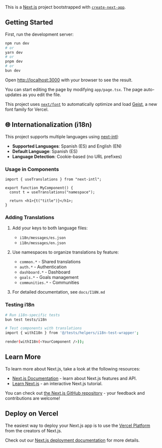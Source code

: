This is a [Next.js](https://nextjs.org) project bootstrapped with [`create-next-app`](https://nextjs.org/docs/app/api-reference/cli/create-next-app).

## Getting Started

First, run the development server:

```bash
npm run dev
# or
yarn dev
# or
pnpm dev
# or
bun dev
```

Open [http://localhost:3000](http://localhost:3000) with your browser to see the result.

You can start editing the page by modifying `app/page.tsx`. The page auto-updates as you edit the file.

This project uses [`next/font`](https://nextjs.org/docs/app/building-your-application/optimizing/fonts) to automatically optimize and load [Geist](https://vercel.com/font), a new font family for Vercel.

## 🌐 Internationalization (i18n)

This project supports multiple languages using [next-intl](https://next-intl-docs.vercel.app/):

- **Supported Languages**: Spanish (ES) and English (EN)
- **Default Language**: Spanish (ES)
- **Language Detection**: Cookie-based (no URL prefixes)

### Usage in Components

```tsx
import { useTranslations } from "next-intl";

export function MyComponent() {
  const t = useTranslations("namespace");

  return <h1>{t("title")}</h1>;
}
```

### Adding Translations

1. Add your keys to both language files:
   - `i18n/messages/es.json`
   - `i18n/messages/en.json`

2. Use namespaces to organize translations by feature:
   - `common.*` - Shared translations
   - `auth.*` - Authentication
   - `dashboard.*` - Dashboard
   - `goals.*` - Goals management
   - `communities.*` - Communities

3. For detailed documentation, see `docs/I18N.md`

### Testing i18n

```bash
# Run i18n-specific tests
bun test tests/i18n

# Test components with translations
import { withI18n } from '@/tests/helpers/i18n-test-wrapper';

render(withI18n(<YourComponent />));
```

## Learn More

To learn more about Next.js, take a look at the following resources:

- [Next.js Documentation](https://nextjs.org/docs) - learn about Next.js features and API.
- [Learn Next.js](https://nextjs.org/learn) - an interactive Next.js tutorial.

You can check out [the Next.js GitHub repository](https://github.com/vercel/next.js) - your feedback and contributions are welcome!

## Deploy on Vercel

The easiest way to deploy your Next.js app is to use the [Vercel Platform](https://vercel.com/new?utm_medium=default-template&filter=next.js&utm_source=create-next-app&utm_campaign=create-next-app-readme) from the creators of Next.js.

Check out our [Next.js deployment documentation](https://nextjs.org/docs/app/building-your-application/deploying) for more details.
